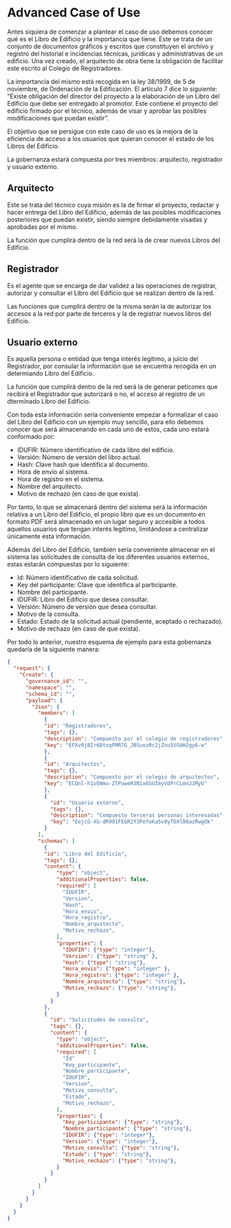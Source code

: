 # Advanced Case of Use

Antes siquiera de comenzar a plantear el caso de uso debemos conocer qué es el Libro de Edificio y la importancia que tiene. Este se trata de un conjunto de documentos gráficos y escritos que  constituyen el archivo y registro del historial e incidencias técnicas, jurídicas y administrativas de un edificio. Una vez creado, el arquitecto de obra tiene la obligación de facilitar este escrito al Colegio de Registradores. 

La importancia del mismo está recogida en la ley 38/1999, de 5 de noviembre, de Ordenación de la Edificación. El artículo 7 dice lo siguiente: “Existe obligación del director del proyecto a la elaboración de un Libro del Edificio que debe ser entregado al promotor. Este contiene el proyecto del edificio firmado por el técnico, además de visar y aprobar las posibles modificaciones que puedan existir”.

El objetivo que se persigue con este caso de uso es la mejora de la eficiencia de acceso a los usuarios que quieran conocer el estado de los Libros del Edificio.

La gobernanza estará compuesta por tres miembros: arquitecto, registrador y usuario externo.

## Arquitecto

Este se trata del técnico cuya misión es la de firmar el proyecto, redactar y hacer entrega del Libro del Edificio, además de las posibles modificaciones posteriores que puedan existir, siendo siempre debidamente visadas y aprobadas por el mismo.

La función que cumplirá dentro de la red será la de crear nuevos Libros del Edificio.

## Registrador

Es el agente que se encarga de dar validez a las operaciones de registrar, autorizar y consultar el Libro del Edificio que se realizan dentro de la red.

Las funciones que cumplirá dentro de la misma serán la de autorizar los accesos a la red por parte de terceros y la de registrar nuevos libros del Edificio.

## Usuario externo

Es aquella persona o entidad que tenga interés legítimo, a juicio del Registrador, por consular la información que se encuentra recogida en un determiando Libro del Edificio.

La función que cumplirá dentro de la red será la de generar peticones que recibirá el Registrador que autorizará o no, el acceso al registro de un dterminado Libro del Edificio.

Con toda esta información sería conveniente empezar a formalizar el caso del Libro del Edificio con un ejemplo muy sencillo, para ello debemos conocer que será almacenando en cada uno de estos, cada uno estará conformado por:

* IDUFIR: Número identificativo de cada libro del edificio.
* Versión: Número de versión del libro actual.
* Hash: Clave hash que identifica al documento.
* Hora de envío al sistema.
* Hora de registro en el sistema.
* Nombre del arquitecto.
* Motivo de rechazo (en caso de que exista).

Por tanto, lo que se almacenará dentro del sistema será la información relativa a un Libro del Edificio, el propio libro que es un documento en formato PDF será almacenado en un lugar seguro y accesible a todos aquellos usuarios que tengan interés legítimo, limitándose a centralizar únicamente esta información.

Además del Libro del Edificio, también sería conveniente almacenar en el sistema las solicitudes de consulta de los diferentes usuarios externos, estas estarán compuestas por lo siguiente:

* Id: Número identificativo de cada solicitud.
* Key del participante: Clave que identifica al participante.
* Nombre del participante.
* IDUFIR: Libro del Edificio que desea consultar.
* Versión: Número de versión que desea consultar.
* Motivo de la consulta.
* Estado: Estado de la solicitud actual (pendiente, aceptado o rechazado).
* Motivo de rechazo (en caso de que exista).


Por todo lo anterior, nuestro esquema de ejemplo para esta gobernanza quedaría de la siguiente manera:

``` json
{
  "request": {
    "Create": {
      "governance_id": "",
      "namespace": "",
      "schema_id": "",
      "payload": {
        "Json": {
          "members": [
            {
            "id": "Registradores",
            "tags": {},
            "description": "Compuesto por el colegio de registradores",
            "key": "EFXv0jBIr6BtoqFMR7G_JBSuozRc2jZnu5VGUH2gy6-w"
            },
            {
            "id": "Arquitectos",
            "tags": {},
            "description": "Compuesto por el colegio de arquitectos",
            "key": "ECQnl-h1vEWmu-ZlPuweR3N1x6SUImyVdPrCLmnJJMyU"
            },
            {
              "id": "Usuario externo",
              "tags": {},
              "description": "Compuesto terceras personas interesadas",
              "key": "EejcG-XG-dR991FEGR2Y3PefeKa5v0yTOXl80azRwgOk"
            }
          ],
          "schemas": [
            {
            "id": "Libro del Edificio",
            "tags": {},
            "content": {
                "type": "object",
                "additionalProperties": false,
                "required": [
                  "IDUFIR",
                  "Version",
                  "Hash",
                  "Hora_envio",
                  "Hora_registro",
                  "Nombre_arquitecto",
                  "Motivo_rechazo",
                ],
                "properties": {
                  "IDUFIR": {"type": "integer"},
                  "Version": {"type": "string" },
                  "Hash": {"type": "string"},
                  "Hora_envio": {"type": "integer" },
                  "Hora_registro": {"type": "integer" },
                  "Nombre_arquitecto": {"type": "string"},
                  "Motivo_rechazo": {"type": "string"},
                }
              }
            },
            {
              "id": "Solicitudes de consulta",
              "tags": {},
              "content": {
                "type": "object",
                "additionalProperties": false,
                "required": [
                  "Id"
                  "Key_participante",
                  "Nombre_participante",
                  "IDUFIR",
                  "Version",
                  "Motivo_consulta",
                  "Estado",
                  "Motivo_rechazo",
                ],
                "properties": {
                  "Key_participante": {"type": "string"},
                  "Nombre_participante": {"type": "string"},
                  "IDUFIR": {"type": "integer"},
                  "Version": {"type": "integer"},
                  "Motivo_consulta": {"type": "string"},
                  "Estado": {"type": "string"},
                  "Motivo_rechazo": {"type": "string"},
                }
              }
            }
          ]
        }
      }
    }
  }
}
```
